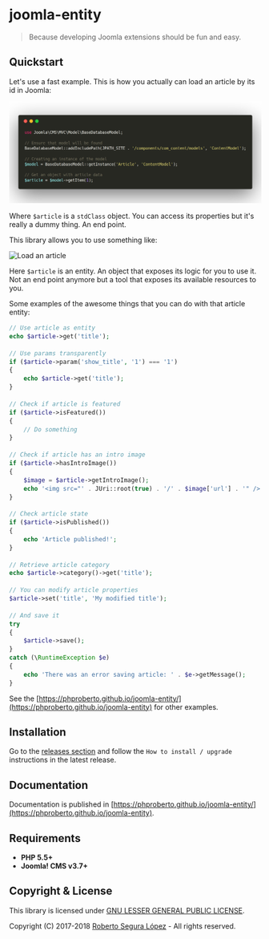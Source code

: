 # joomla-entity

> Because developing Joomla extensions should be fun and easy.

## Quickstart <a id="quickstart"></a>

Let's use a fast example. This is how you actually can load an article by its id in Joomla:

![Load an article](./docs/img/joomla-load-article.png)

Where `$article` is a `stdClass` object. You can access its properties but it's really a dummy thing. An end point.

This library allows you to use something like:

![Load an article](./docs/img/joomla-entiyt-load-article.png)

Here `$article` is an entity. An object that exposes its logic for you to use it. Not an end point anymore but a tool that exposes its available resources to you.

Some examples of the awesome things that you can do with that article entity:

```php
// Use article as entity
echo $article->get('title');

// Use params transparently
if ($article->param('show_title', '1') === '1')
{
	echo $article->get('title');
}

// Check if article is featured
if ($article->isFeatured())
{
	// Do something
}

// Check if article has an intro image
if ($article->hasIntroImage())
{
	$image = $article->getIntroImage();
	echo '<img src="' . JUri::root(true) . '/' . $image['url'] . '" />';
}

// Check article state
if ($article->isPublished())
{
	echo 'Article published!';
}

// Retrieve article category
echo $article->category()->get('title');

// You can modify article properties
$article->set('title', 'My modified title');

// And save it
try	
{
	$article->save();
}
catch (\RuntimeException $e)
{
	echo 'There was an error saving article: ' . $e->getMessage();
}
```

See the [https://phproberto.github.io/joomla-entity/](https://phproberto.github.io/joomla-entity) for other examples.

## Installation <a id="installation"></a>

Go to the [releases section](https://github.com/phproberto/joomla-entity/releases) and follow the `How to install / upgrade` instructions in the latest release.

## Documentation <a id="documentation"></a>

Documentation is published in [https://phproberto.github.io/joomla-entity/](https://phproberto.github.io/joomla-entity).

## Requirements <a id="requirements"></a>

* **PHP 5.5+** 
* **Joomla! CMS v3.7+**

## Copyright & License <a id="license"></a>

This library is licensed under [GNU LESSER GENERAL PUBLIC LICENSE](./LICENSE).  

Copyright (C) 2017-2018 [Roberto Segura López](http://phproberto.com) - All rights reserved.  
